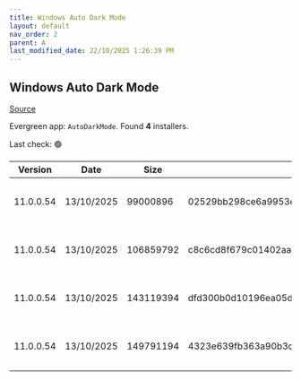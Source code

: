 ```yaml
---
title: Windows Auto Dark Mode
layout: default
nav_order: 2
parent: A
last_modified_date: 22/10/2025 1:26:39 PM
---
```


## Windows Auto Dark Mode

[Source](https://github.com/AutoDarkMode/Windows-Auto-Night-Mode)

Evergreen app: `AutoDarkMode`. Found **4** installers.

Last check: 🟢

| Version   | Date       | Size      | Sha256                                                           | Architecture | InstallerType | Type | URI                                                                                                                                                                                                                                          |
| --------- | ---------- | --------- | ---------------------------------------------------------------- | ------------ | ------------- | ---- | -------------------------------------------------------------------------------------------------------------------------------------------------------------------------------------------------------------------------------------------- |
| 11.0.0.54 | 13/10/2025 | 99000896  | 02529bb298ce6a9953e33c9f1bbf8249e064def9466088e25e0cdb034e338d4d | ARM64        | Default       | exe  | [https://github.com/AutoDarkMode/Windows-Auto-Night-Mode/releases/download/11.0.0.54/AutoDarkMode_11.0.0.54_ARM64.exe](https://github.com/AutoDarkMode/Windows-Auto-Night-Mode/releases/download/11.0.0.54/AutoDarkMode_11.0.0.54_ARM64.exe) |
| 11.0.0.54 | 13/10/2025 | 106859792 | c8c6cd8f679c01402aa5f7c1091c17f0e5d6214e38fe07afa6bd5a88939cc620 | x86          | Default       | exe  | [https://github.com/AutoDarkMode/Windows-Auto-Night-Mode/releases/download/11.0.0.54/AutoDarkMode_11.0.0.54_x86.exe](https://github.com/AutoDarkMode/Windows-Auto-Night-Mode/releases/download/11.0.0.54/AutoDarkMode_11.0.0.54_x86.exe)     |
| 11.0.0.54 | 13/10/2025 | 143119394 | dfd300b0d10196ea05dd016c41fbc90219301512de5130a78ca82bdc833c56cc | ARM64        | Default       | zip  | [https://github.com/AutoDarkMode/Windows-Auto-Night-Mode/releases/download/11.0.0.54/AutoDarkMode_11.0.0.54_ARM64.zip](https://github.com/AutoDarkMode/Windows-Auto-Night-Mode/releases/download/11.0.0.54/AutoDarkMode_11.0.0.54_ARM64.zip) |
| 11.0.0.54 | 13/10/2025 | 149791194 | 4323e639fb363a90b3ca7de0e9523bdfd7e09bc45bb272f5eb6f2ccc8651b512 | x86          | Default       | zip  | [https://github.com/AutoDarkMode/Windows-Auto-Night-Mode/releases/download/11.0.0.54/AutoDarkMode_11.0.0.54_x86.zip](https://github.com/AutoDarkMode/Windows-Auto-Night-Mode/releases/download/11.0.0.54/AutoDarkMode_11.0.0.54_x86.zip)     |
